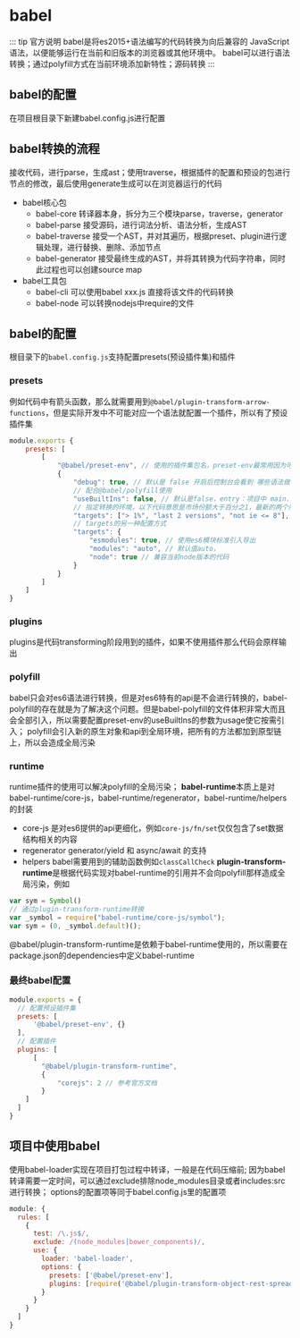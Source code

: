 # babel
::: tip 官方说明
babel是将es2015+语法编写的代码转换为向后兼容的 JavaScript 语法，以便能够运行在当前和旧版本的浏览器或其他环境中。
babel可以进行语法转换；通过polyfill方式在当前环境添加新特性；源码转换
::: 

## babel的配置
在项目根目录下新建babel.config.js进行配置


## babel转换的流程
接收代码，进行parse，生成ast；使用traverse，根据插件的配置和预设的包进行节点的修改，最后使用generate生成可以在浏览器运行的代码
- babel核心包
    - babel-core 转译器本身，拆分为三个模块parse，traverse，generator
    - babel-parse 接受源码，进行词法分析、语法分析，生成AST
    - babel-traverse 接受一个AST，并对其遍历，根据preset、plugin进行逻辑处理，进行替换、删除、添加节点
    - babel-generator 接受最终生成的AST，并将其转换为代码字符串，同时此过程也可以创建source map
- babel工具包
    - babel-cli 可以使用babel xxx.js 直接将该文件的代码转换
    - babel-node 可以转换nodejs中require的文件

## babel的配置
根目录下的`babel.config.js`支持配置presets(预设插件集)和插件
### presets
例如代码中有箭头函数，那么就需要用到`@babel/plugin-transform-arrow-functions`，但是实际开发中不可能对应一个语法就配置一个插件，所以有了预设插件集
```javascript
module.exports {
    presets: [
        [
            "@babel/preset-env", // 使用的插件集包名，preset-env最常用因为可以包含了绝大部分es6的语法
            {
                "debug": true, // 默认是 false 开启后控制台会看到 哪些语法做了转换，Babel的日志信息，开发的时候建议开启
                // 配合@babel/polyfill使用
                "useBuiltIns": false, // 默认是false，entry：项目中 main.js 主动引入 @babel/polyfill；usage：只会把用到的polyfill按需引入
                // 指定转换的环境，以下代码意思是市场份额大于百分之1，最新的两个版本，不兼容ie8
                "targets": ["> 1%", "last 2 versions", "not ie <= 8"],
                // targets的另一种配置方式
                "targets": {
                    "esmodules": true, // 使用es6模块标准引入导出
                    "modules": "auto", // 默认值auto，
                    "node": true // 兼容当前node版本的代码
                }
            }
        ]
    ]
}
```

### plugins
plugins是代码transforming阶段用到的插件，如果不使用插件那么代码会原样输出

### polyfill
babel只会对es6语法进行转换，但是对es6特有的api是不会进行转换的，babel-polyfill的存在就是为了解决这个问题。但是babel-polyfill的文件体积非常大而且会全部引入，所以需要配置preset-env的useBuiltIns的参数为usage使它按需引入；
polyfill会引入新的原生对象和api到全局环境，把所有的方法都加到原型链上，所以会造成全局污染

### runtime
runtime插件的使用可以解决polyfill的全局污染；
**babel-runtime**本质上是对babel-runtime/core-js，babel-runtime/regenerator，babel-runtime/helpers的封装
- core-js 是对es6提供的api更细化，例如`core-js/fn/set`仅仅包含了set数据结构相关的内容
- regenerator generator/yield 和 async/await 的支持
- helpers babel需要用到的辅助函数例如`classCallCheck`
**plugin-transform-runtime**是根据代码实现对babel-runtime的引用并不会向polyfill那样造成全局污染，例如
```javascript
var sym = Symbol()
// 通过plugin-transform-runtime转换
var _symbol = require("babel-runtime/core-js/symbol");
var sym = (0, _symbol.default)();
```
@babel/plugin-transform-runtime是依赖于babel-runtime使用的，所以需要在package.json的dependencies中定义babel-runtime

### 最终babel配置
```javascript
module.exports = {
  // 配置预设插件集
  presets: [
      '@babel/preset-env', {}
  ],
  // 配置插件
  plugins: [
      [
        "@babel/plugin-transform-runtime",
        {
            "corejs": 2 // 参考官方文档
        }
    ]
  ]
}
```

## 项目中使用babel
使用babel-loader实现在项目打包过程中转译，一般是在代码压缩前;
因为babel转译需要一定时间，可以通过exclude排除node_modules目录或者includes:src进行转换；
options的配置项等同于babel.config.js里的配置项
```javascript
module: {
  rules: [
    {
      test: /\.js$/,
      exclude: /(node_modules|bower_components)/,
      use: {
        loader: 'babel-loader',
        options: {
          presets: ['@babel/preset-env'],
          plugins: [require('@babel/plugin-transform-object-rest-spread')]
        }
      }
    }
  ]
}
```
